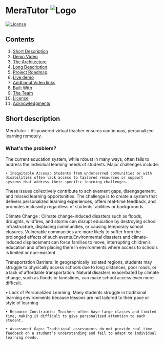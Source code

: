 # MeraTutor ![Logo](./images/VirtualTeacher.png)
[![License](https://img.shields.io/badge/License-Apache2-blue.svg)](https://www.apache.org/licenses/LICENSE-2.0)
## Contents
1. [Short Description](#short-description)
1. [Demo Video](#demo-video)
1. [The Architecture](#architecture-overview)
1. [Long Description](#long-description)
1. [Project Roadmap](#project-roadmap)
1. [Live demo](#live-demo)
1. [Addtional Video links](#Additional-video-demo-links)
1. [Built With](#built-with)
1. [The Team](#team)
1. [License](#license)
1. [Acknowledgments](#acknowledgments)

## Short description 

MeraTutor - AI-powered virtual teacher ensures continuous, personalized learning remotely.

### What's the problem?



The current education system, while robust in many ways, often fails to address the individual learning needs of students. Major challenges include:

  
    
    • Inequitable Access: Students from underserved communities or with disabilities often lack access to tailored resources or support systems that address their specific learning challenges.
These issues collectively contribute to achievement gaps, disengagement, and missed learning opportunities. The challenge is to create a system that delivers personalized learning 		experiences, offers real-time feedback, and promotes inclusivity regardless of students' abilities or backgrounds.

Climate Change : Climate change-induced disasters such as floods, droughts, wildfires, and storms can disrupt education by destroying school infrastructure, displacing communities, or causing temporary school closures. Vulnerable communities are more likely to suffer from the prolonged effects of such events.Environmental disasters and climate-induced displacement can force families to move, interrupting children’s education and often placing them in environments where access to schools is limited or non-existent.

Transportation Barriers: In geographically isolated regions, students may struggle to physically access schools due to long distances, poor roads, or a lack of affordable transportation. Natural disasters exacerbated by climate change, such as floods or landslides, can make school access even more difficult.

  • Lack of Personalized Learning: Many students struggle in traditional learning environments because lessons are not tailored to their pace or style of learning.
    
    • Resource Constraints: Teachers often have large classes and limited time, making it difficult to give personalized attention to each student.
    
    • Assessment Gaps: Traditional assessments do not provide real-time feedback on a student’s understanding and fail to adapt to individual learning needs.
